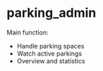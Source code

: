 # parking_admin
Main function:
- Handle parking spaces
- Watch active parkings
- Overview and statistics